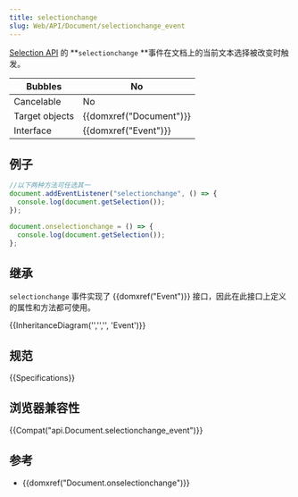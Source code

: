 ```yaml
---
title: selectionchange
slug: Web/API/Document/selectionchange_event
---
```

[Selection API](/zh-CN/docs/Web/API/Selection_API) 的 **`selectionchange` **事件在文档上的当前文本选择被改变时触发。

| Bubbles        | No                               |
| -------------- | -------------------------------- |
| Cancelable     | No                               |
| Target objects | {{domxref("Document")}} |
| Interface      | {{domxref("Event")}}     |

## 例子

```js
//以下两种方法可任选其一
document.addEventListener("selectionchange", () => {
  console.log(document.getSelection());
});

document.onselectionchange = () => {
  console.log(document.getSelection());
};
```

## 继承

`selectionchange` 事件实现了 {{domxref("Event")}} 接口，因此在此接口上定义的属性和方法都可使用。

{{InheritanceDiagram('','','', 'Event')}}

## 规范

{{Specifications}}

## 浏览器兼容性

{{Compat("api.Document.selectionchange_event")}}

## 参考

- {{domxref("Document.onselectionchange")}}
